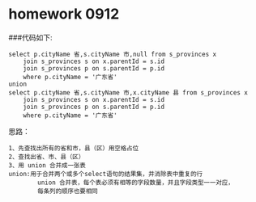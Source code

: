 # homework 0912

###代码如下:
``` 
select p.cityName 省,s.cityName 市,null from s_provinces x
	join s_provinces s on x.parentId = s.id
	join s_provinces p on s.parentId = p.id
	where p.cityName = '广东省'
union 
select p.cityName 省,s.cityName 市,x.cityName 县 from s_provinces x
	join s_provinces s on x.parentId = s.id
	join s_provinces p on s.parentId = p.id
	where p.cityName = '广东省'
```
思路：

    1、先查找出所有的省和市，县（区）用空格占位
    2、查找出省、市、县（区）
    3、用 union 合并成一张表
    union:用于合并两个或多个select语句的结果集，并消除表中重复的行
            union 合并表，每个表必须有相等的字段数量，并且字段类型一一对应，
            每条列的顺序也要相同
